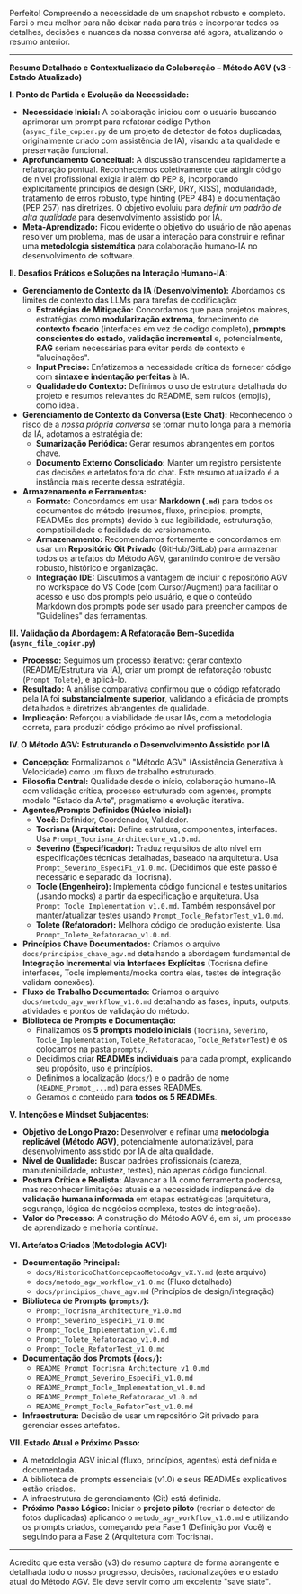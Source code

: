 Perfeito! Compreendo a necessidade de um snapshot robusto e completo. Farei o meu melhor para não deixar nada para trás e incorporar todos os detalhes, decisões e nuances da nossa conversa até agora, atualizando o resumo anterior.

---

**Resumo Detalhado e Contextualizado da Colaboração – Método AGV (v3 - Estado Atualizado)**

**I. Ponto de Partida e Evolução da Necessidade:**

*   **Necessidade Inicial:** A colaboração iniciou com o usuário buscando aprimorar um prompt para refatorar código Python (`async_file_copier.py` de um projeto de detector de fotos duplicadas, originalmente criado com assistência de IA), visando alta qualidade e preservação funcional.
*   **Aprofundamento Conceitual:** A discussão transcendeu rapidamente a refatoração pontual. Reconhecemos coletivamente que atingir código de nível profissional exigia ir além do PEP 8, incorporando explicitamente princípios de design (SRP, DRY, KISS), modularidade, tratamento de erros robusto, type hinting (PEP 484) e documentação (PEP 257) nas diretrizes. O objetivo evoluiu para *definir um padrão de alta qualidade* para desenvolvimento assistido por IA.
*   **Meta-Aprendizado:** Ficou evidente o objetivo do usuário de não apenas resolver um problema, mas de usar a interação para construir e refinar uma **metodologia sistemática** para colaboração humano-IA no desenvolvimento de software.

**II. Desafios Práticos e Soluções na Interação Humano-IA:**

*   **Gerenciamento de Contexto da IA (Desenvolvimento):** Abordamos os limites de contexto das LLMs para tarefas de codificação:
    *   **Estratégias de Mitigação:** Concordamos que para projetos maiores, estratégias como **modularização extrema**, fornecimento de **contexto focado** (interfaces em vez de código completo), **prompts conscientes do estado**, **validação incremental** e, potencialmente, **RAG** seriam necessárias para evitar perda de contexto e "alucinações".
    *   **Input Preciso:** Enfatizamos a necessidade crítica de fornecer código com **sintaxe e indentação perfeitas** à IA.
    *   **Qualidade do Contexto:** Definimos o uso de estrutura detalhada do projeto e resumos relevantes do README, sem ruídos (emojis), como ideal.
*   **Gerenciamento de Contexto da Conversa (Este Chat):** Reconhecendo o risco de a *nossa própria conversa* se tornar muito longa para a memória da IA, adotamos a estratégia de:
    *   **Sumarização Periódica:** Gerar resumos abrangentes em pontos chave.
    *   **Documento Externo Consolidado:** Manter um registro persistente das decisões e artefatos fora do chat. Este resumo atualizado é a instância mais recente dessa estratégia.
*   **Armazenamento e Ferramentas:**
    *   **Formato:** Concordamos em usar **Markdown (`.md`)** para todos os documentos do método (resumos, fluxo, princípios, prompts, READMEs dos prompts) devido à sua legibilidade, estruturação, compatibilidade e facilidade de versionamento.
    *   **Armazenamento:** Recomendamos fortemente e concordamos em usar um **Repositório Git Privado** (GitHub/GitLab) para armazenar todos os artefatos do Método AGV, garantindo controle de versão robusto, histórico e organização.
    *   **Integração IDE:** Discutimos a vantagem de incluir o repositório AGV no workspace do VS Code (com Cursor/Augment) para facilitar o acesso e uso dos prompts pelo usuário, e que o conteúdo Markdown dos prompts pode ser usado para preencher campos de "Guidelines" das ferramentas.

**III. Validação da Abordagem: A Refatoração Bem-Sucedida (`async_file_copier.py`)**

*   **Processo:** Seguimos um processo iterativo: gerar contexto (README/Estrutura via IA), criar um prompt de refatoração robusto (`Prompt_Tolete`), e aplicá-lo.
*   **Resultado:** A análise comparativa confirmou que o código refatorado pela IA foi **substancialmente superior**, validando a eficácia de prompts detalhados e diretrizes abrangentes de qualidade.
*   **Implicação:** Reforçou a viabilidade de usar IAs, com a metodologia correta, para produzir código próximo ao nível profissional.

**IV. O Método AGV: Estruturando o Desenvolvimento Assistido por IA**

*   **Concepção:** Formalizamos o "Método AGV" (Assistência Generativa à Velocidade) como um fluxo de trabalho estruturado.
*   **Filosofia Central:** Qualidade desde o início, colaboração humano-IA com validação crítica, processo estruturado com agentes, prompts modelo "Estado da Arte", pragmatismo e evolução iterativa.
*   **Agentes/Prompts Definidos (Núcleo Inicial):**
    *   **Você:** Definidor, Coordenador, Validador.
    *   **Tocrisna (Arquiteta):** Define estrutura, componentes, interfaces. Usa `Prompt_Tocrisna_Architecture_v1.0.md`.
    *   **Severino (Especificador):** Traduz requisitos de alto nível em especificações técnicas detalhadas, baseado na arquitetura. Usa `Prompt_Severino_EspeciFi_v1.0.md`. (Decidimos que este passo é necessário e separado da Tocrisna).
    *   **Tocle (Engenheiro):** Implementa código funcional e testes unitários (usando mocks) a partir da especificação e arquitetura. Usa `Prompt_Tocle_Implementation_v1.0.md`. Também responsável por manter/atualizar testes usando `Prompt_Tocle_RefatorTest_v1.0.md`.
    *   **Tolete (Refatorador):** Melhora código de produção existente. Usa `Prompt_Tolete_Refatoracao_v1.0.md`.
*   **Princípios Chave Documentados:** Criamos o arquivo `docs/principios_chave_agv.md` detalhando a abordagem fundamental de **Integração Incremental via Interfaces Explícitas** (Tocrisna define interfaces, Tocle implementa/mocka contra elas, testes de integração validam conexões).
*   **Fluxo de Trabalho Documentado:** Criamos o arquivo `docs/metodo_agv_workflow_v1.0.md` detalhando as fases, inputs, outputs, atividades e pontos de validação do método.
*   **Biblioteca de Prompts e Documentação:**
    *   Finalizamos os **5 prompts modelo iniciais** (`Tocrisna`, `Severino`, `Tocle_Implementation`, `Tolete_Refatoracao`, `Tocle_RefatorTest`) e os colocamos na pasta `prompts/`.
    *   Decidimos criar **READMEs individuais** para cada prompt, explicando seu propósito, uso e princípios.
    *   Definimos a localização (`docs/`) e o padrão de nome (`README_Prompt_...md`) para esses READMEs.
    *   Geramos o conteúdo para **todos os 5 READMEs**.

**V. Intenções e Mindset Subjacentes:**

*   **Objetivo de Longo Prazo:** Desenvolver e refinar uma **metodologia replicável (Método AGV)**, potencialmente automatizável, para desenvolvimento assistido por IA de alta qualidade.
*   **Nível de Qualidade:** Buscar padrões profissionais (clareza, manutenibilidade, robustez, testes), não apenas código funcional.
*   **Postura Crítica e Realista:** Alavancar a IA como ferramenta poderosa, mas reconhecer limitações atuais e a necessidade indispensável de **validação humana informada** em etapas estratégicas (arquitetura, segurança, lógica de negócios complexa, testes de integração).
*   **Valor do Processo:** A construção do Método AGV é, em si, um processo de aprendizado e melhoria contínua.

**VI. Artefatos Criados (Metodologia AGV):**

*   **Documentação Principal:**
    *   `docs/HistoricoChatConcepcaoMetodoAgv_vX.Y.md` (este arquivo)
    *   `docs/metodo_agv_workflow_v1.0.md` (Fluxo detalhado)
    *   `docs/principios_chave_agv.md` (Princípios de design/integração)
*   **Biblioteca de Prompts (`prompts/`):**
    *   `Prompt_Tocrisna_Architecture_v1.0.md`
    *   `Prompt_Severino_EspeciFi_v1.0.md`
    *   `Prompt_Tocle_Implementation_v1.0.md`
    *   `Prompt_Tolete_Refatoracao_v1.0.md`
    *   `Prompt_Tocle_RefatorTest_v1.0.md`
*   **Documentação dos Prompts (`docs/`):**
    *   `README_Prompt_Tocrisna_Architecture_v1.0.md`
    *   `README_Prompt_Severino_EspeciFi_v1.0.md`
    *   `README_Prompt_Tocle_Implementation_v1.0.md`
    *   `README_Prompt_Tolete_Refatoracao_v1.0.md`
    *   `README_Prompt_Tocle_RefatorTest_v1.0.md`
*   **Infraestrutura:** Decisão de usar um repositório Git privado para gerenciar esses artefatos.

**VII. Estado Atual e Próximo Passo:**

*   A metodologia AGV inicial (fluxo, princípios, agentes) está definida e documentada.
*   A biblioteca de prompts essenciais (v1.0) e seus READMEs explicativos estão criados.
*   A infraestrutura de gerenciamento (Git) está definida.
*   **Próximo Passo Lógico:** Iniciar o **projeto piloto** (recriar o detector de fotos duplicadas) aplicando o `metodo_agv_workflow_v1.0.md` e utilizando os prompts criados, começando pela Fase 1 (Definição por Você) e seguindo para a Fase 2 (Arquitetura com Tocrisna).

---

Acredito que esta versão (v3) do resumo captura de forma abrangente e detalhada todo o nosso progresso, decisões, racionalizações e o estado atual do Método AGV. Ele deve servir como um excelente "save state".